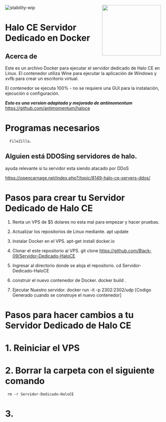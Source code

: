 ![stability-wip](https://img.shields.io/badge/stability-unstable-lightgrey.svg)
<img src="https://i.imgur.com/zRXWDEK.png" width="190" height="164" align="right"/>

# Halo CE Servidor Dedicado en Docker

## Acerca de

Este es un archivo Docker para ejecutar el servidor dedicado de Halo CE en Linux. El contenedor utiliza Wine para ejecutar la aplicación de Windows y xvfb para crear un escritorio virtual.

El contenedor se ejecuta 100% - no se requiere una GUI para la instalación, ejecución o configuración.

***Esto es una version adaptada y mejorada de antimomentum*** https://github.com/antimomentum/haloce
##
# Programas necesarios
      FileZilla.
##
## Alguien está DDOSing servidores de halo. 
ayuda relevante si tu servidor esta siendo atacado por DDoS

https://opencarnage.net/index.php?/topic/8149-halo-ce-servers-ddos/
##
# Pasos para crear tu Servidor Dedicado de Halo CE

 1. Renta un VPS de $5 dolares no esta mal para empezar y hacer pruebas.

 2. Actualizar los repositorios de Linux mediante.
      apt update
     
 3. Instalar Docker en  el VPS.
      apt-get install docker.io     
 4. Clonar el este repositorio al VPS.
      git clone https://github.com/Black-09/Servidor-Dedicado-HaloCE
     
 5. Ingresar al directorio donde se aloja el repositorio.
      cd Servidor-Dedicado-HaloCE
      
 6. construir el nuevo contenedor de Docker.
      docker build .
 7. Ejecutar Nuestro servidor.
      docker run -it -p 2302:2302/udp [Codigo Generado cuando se construye el nuevo contenedor]

# Pasos para hacer cambios a tu Servidor Dedicado de Halo CE
##
# 1. Reiniciar el VPS
##
# 2. Borrar la carpeta con el siguiente comando 
     rm -r Servidor-Dedicado-HaloCE
     
# 3. 
    


